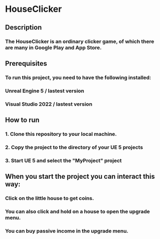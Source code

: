 # HouseClicker


## Description


### The HouseClicker is an ordinary clicker game, of which there are many in Google Play and App Store.


## Prerequisites


### To run this project, you need to have the following installed:
### Unreal Engine 5 / lastest version
### Visual Studio 2022 / lastest version


## How to run


### 1. Clone this repository to your local machine.
### 2. Copy the project to the directory of your UE 5 projects
### 3. Start UE 5 and select the "MyProject" project


## When you start the project you can interact this way:


### Сlick on the little house to get coins.
### You can also click and hold on a house to open the upgrade menu.
### You can buy passive income in the upgrade menu.
